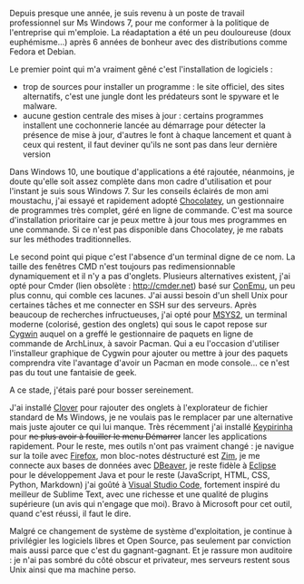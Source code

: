 <!-- title: Travailler sous Windows -->
<!-- category: Humeur -->

Depuis presque une année, je suis revenu à un poste de travail professionnel
sur Ms Windows 7, pour me conformer à la politique de l'entreprise qui
m'emploie. La réadaptation a été un peu douloureuse (doux euphémisme...) après
6 années de bonheur<!-- more --> avec des distributions comme Fedora et Debian.

Le premier point qui m'a vraiment gêné c'est l'installation de logiciels :

- trop de sources pour installer un programme : le site officiel, des sites alternatifs, c'est une jungle dont les prédateurs sont le spyware et le malware.
- aucune gestion centrale des mises à jour : certains programmes installent une cochonnerie lancée au démarrage pour détecter la présence de mise à jour, d'autres le font à chaque lancement et quant à ceux qui restent, il faut deviner qu'ils ne sont pas dans leur dernière version

Dans Windows 10, une boutique d'applications a été rajoutée, néanmoins, je
doute qu'elle soit assez complète dans mon cadre d'utilisation et pour
l'instant je suis sous Windows 7. Sur les conseils éclairés de mon ami
moustachu, j'ai essayé et rapidement adopté
[Chocolatey](https://chocolatey.org), un gestionnaire de programmes très
complet, géré en ligne de commande. C'est ma source d'installation prioritaire
car je peux mettre à jour tous mes programmes en une commande. Si ce n'est pas
disponible dans Chocolatey, je me rabats sur les méthodes traditionnelles.

Le second point qui pique c'est l'absence d'un terminal digne de ce nom. La
taille des fenêtres CMD n'est toujours pas redimensionnable dynamiquement et il
n'y a pas d'onglets. Plusieurs alternatives existent, j'ai opté pour
Cmder (lien obsolète : http://cmder.net) basé sur [ConEmu](https://conemu.github.io), un peu
plus connu, qui comble ces lacunes. J'ai aussi besoin d'un shell Unix pour
certaines tâches et me connecter en SSH sur des serveurs. Après beaucoup de
recherches infructueuses, j'ai opté pour [MSYS2](https://www.msys2.org), un
terminal moderne (colorisé, gestion des onglets) qui sous le capot repose sur
[Cygwin](https://www.cygwin.com) auquel on a greffé le gestionnaire de paquets
en ligne de commande de ArchLinux, à savoir Pacman. Qui a eu l'occasion d'utiliser
l'installeur graphique de Cygwin pour ajouter ou mettre à jour des paquets
comprendra vite l'avantage d'avoir un Pacman en mode console... ce n'est pas du
tout une fantaisie de geek.

A ce stade, j'étais paré pour bosser sereinement.

J'ai installé [Clover](http://en.ejie.me) pour rajouter des onglets à
l'explorateur de fichier standard de Ms Windows, je ne voulais pas le remplacer
par une alternative mais juste ajouter ce qui lui manque. Très récemment 
j'ai installé [Keypirinha](http://keypirinha.com)
pour ~~ne plus avoir à fouiller le menu Démarrer~~ lancer les applications
rapidement. Pour le reste, mes outils n'ont pas vraiment changé : je navigue
sur la toile avec [Firefox](https://www.mozilla.org/fr/firefox), mon bloc-notes
déstructuré est [Zim](http://zim-wiki.org), je me connecte aux bases de données
avec [DBeaver](https://dbeaver.io/), je reste fidèle à
[Eclipse](https://eclipse.org) pour le développement Java et pour le reste
(JavaScript, HTML, CSS, Python, Markdown) j'ai goûté à [Visual Studio
Code](https://code.visualstudio.com), fortement inspiré du meilleur de Sublime
Text, avec une richesse et une qualité de plugins supérieure (un avis qui n'engage que
moi). Bravo à Microsoft pour cet outil, quand c'est réussi, il faut le dire.

Malgré ce changement de système de système d'exploitation, je continue à
privilégier les logiciels libres et Open Source, pas seulement par conviction
mais aussi parce que c'est du gagnant-gagnant. Et je rassure mon auditoire : je
n'ai pas sombré du côté obscur et privateur, mes serveurs restent sous Unix
ainsi que ma machine perso.